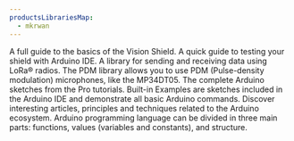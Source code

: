```yaml
---
productsLibrariesMap:
  - mkrwan
---
```


<EssentialsColumn title="First Steps">
    <EssentialElement link="/tutorials/portenta-vision-shield/user-manual" title="User Manual" type="getting-started">
        A full guide to the basics of the Vision Shield.
    </EssentialElement>
    <EssentialElement link="/tutorials/portenta-vision-shield/getting-started-camera" title="Quickstart Guide" type="getting-started">
        A quick guide to testing your shield with Arduino IDE.
    </EssentialElement>   
</EssentialsColumn>

<EssentialsColumn title="Suggested Libraries">
<EssentialElement title="LoRa®" type="library" link="https://github.com/sandeepmistry/arduino-LoRa">
    A library for sending and receiving data using LoRa® radios.
  </EssentialElement>

  <EssentialElement title="PDM" type="library" link="https://www.arduino.cc/en/Reference/PDM">
The PDM library allows you to use PDM (Pulse-density modulation) microphones, like the MP34DT05.
  </EssentialElement>

  <EssentialElement link="https://github.com/arduino-libraries/Arduino*Pro*Tutorials" title="Arduino Pro Tutorials" type="library">
        The complete Arduino sketches from the Pro tutorials.
</EssentialElement>

</EssentialsColumn>

<EssentialsColumn title="Arduino Basics">
    <EssentialElement link="https://www.arduino.cc/en/Tutorial/BuiltInExamples" title="Built-in Examples" type="resource">
        Built-in Examples are sketches included in the Arduino IDE and demonstrate all basic Arduino commands.
    </EssentialElement>
    <EssentialElement link="/learn" title="Learn" type="resource">
        Discover interesting articles, principles and techniques related to the Arduino ecosystem.
    </EssentialElement>
    <EssentialElement link="https://www.arduino.cc/reference/en/" title="Language Reference" type="resource">
        Arduino programming language can be divided in three main parts: functions, values (variables and constants), and structure.
    </EssentialElement>
</EssentialsColumn>